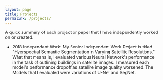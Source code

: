```yaml
---
layout: page
title: Projects
permalink: /projects/
---
```

A quick summary of each project or paper that I have independently worked on or created. 

- 2018 Independent Work:  My Senior Independent Work Project is titled "Hyerspectral Semantic Segmentation in Varying Satellite Resolutions." What that means is, I evaluated various Neural Network's performance in the task of outlining buildings in satellite images. I measured each model's performance dropoff as satellite image quality worsened. The Models that I evaluated were variations of U-Net and SegNet.

<!-- - WireGuard VPN: I setup and am running a WireGuard VPN server in Amazon's UK datacenter. I did this to better understand and experiment with VPN services as well as cloud infrastructure. A write-up on this project is coming soon.

Note: I have been asked if this is a way to get around state-imposed restrictions. WireGuard VPN is still being developed and thus should not be used till mature. It is a great way to experiment and learn. A good quick start guide was covered by TechCrunch [here](https://techcrunch.com/2018/07/28/how-i-made-my-own-wireguard-vpn-server/) along with Ansible scripts [here](https://github.com/trailofbits/algo) -->

<!-- - WMATA Clone <In progress> Curious about NFC and RFID protocols and tired of carying MetroCards around, I contacted WMATA to see if I could make an app that clones/replays MetroCard ids to their RFID recievers. I experimented with the Swift language, RFID documentation, and starting my own OpenSource Project.

the trello board for tracking this project's progress is here: <a href="">MetroCard</a> -->

